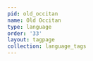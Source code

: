 ```yaml
---
pid: old_occitan
name: Old Occitan
type: language
order: '33'
layout: tagpage
collection: language_tags
---
```

